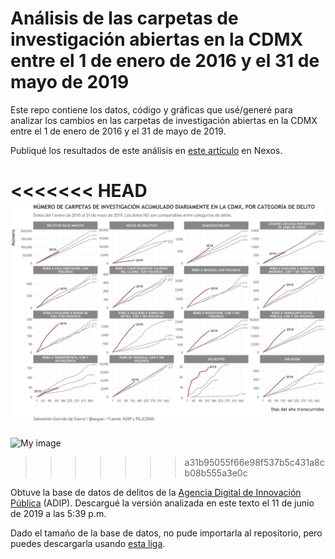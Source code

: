 # Análisis de las carpetas de investigación abiertas en la CDMX entre el 1 de enero de 2016 y el 31 de mayo de 2019 

Este repo contiene los datos, código y gráficas que usé/generé para analizar los cambios en las carpetas de investigación abiertas en la CDMX entre el 1 de enero de 2016 y el 31 de mayo de 2019.

Publiqué los resultados de este análisis en [este artículo](https://datos.nexos.com.mx/?p=882) en Nexos. 

<<<<<<< HEAD
![My image](https://github.com/segasi/analisis_ci_pgjcdmx_a_mayo_2019/blob/master/03_graficas/num_acumulado_ci_por_categoria.png)
=======
![My image](https://github.com/segasi/analisis_ci_pgjcdmx_a_mayo_2019/03_graficas/num_acumulado_ci_por_categoria.png)
>>>>>>> a31b95055f66e98f537b5c431a8cb08b555a3e0c

Obtuve la base de datos de delitos de la [Agencia Digital de Innovación Pública](https://datos.cdmx.gob.mx/explore/dataset/carpetas-de-investigacion-pgj-cdmx/custom/) (ADIP). Descargué la versión analizada en este texto el 11 de junio de 2019 a las 5:39 p.m.

Dado el tamaño de la base de datos, no pude importarla al repositorio, pero puedes descargarla usando [esta liga](https://drive.google.com/drive/folders/136SlSjPXzq8m8QGPYb9DGx17YY34-UdW?usp=sharing).




